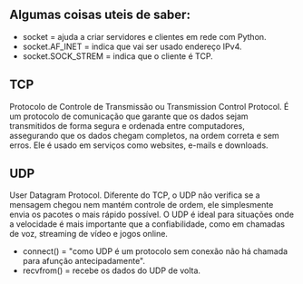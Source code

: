 ## Algumas coisas uteis de saber:

- socket =  ajuda a criar servidores e clientes em rede com Python.
- socket.AF_INET = indica que vai ser usado endereço IPv4.
- socket.SOCK_STREM = indica que o cliente é TCP.


TCP 
---
Protocolo de Controle de Transmissão ou Transmission Control Protocol.
É um protocolo de comunicação que garante que os dados sejam transmitidos de forma segura e ordenada entre computadores, assegurando que os dados chegam completos, na ordem correta e sem erros. 
Ele é usado em serviços como websites, e-mails e downloads.



UDP
---
User Datagram Protocol.
Diferente do TCP, o UDP não verifica se a mensagem chegou nem mantém controle de ordem, ele simplesmente envia os pacotes o mais rápido possível. 
O UDP é ideal para situações onde a velocidade é mais importante que a confiabilidade, como em chamadas de voz, streaming de vídeo e jogos online.



- connect() = "como UDP é um protocolo sem conexão não há chamada para  afunção antecipadamente".
- recvfrom() = recebe os dados do UDP de volta.
